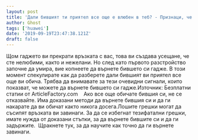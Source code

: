 ```yaml
---
layout: post
title: 'Дали бившият ти приятел все още е влюбен в теб? - Признаци, че все още те обича.'
author: Ghost
tags: ['huawei']
date: '2019-09-19T23:47:38.121Z'
draft: false
---
```


Щом гаджето ви прекрати връзката с вас, това ви създава усещане, че сте нелюбими, както и нежелани. Но след като първото разстройство започне да умира, вие копнеете да върнете бившето си гадже. В този момент спекулирате как да разберете дали бившият ви приятел все още ви обича. Трябва да внимавате за тези очевидни сигнали, които показват, че можете да върнете бившето си гадже.Източник: Безплатни статии от ArticleFactory.com    Ако все още обичате бившия си, не се отказвайте. Има доказани методи да върнете бившия си и да ги накарате да ви обичат както никога досега.Лошите грешки могат да съсипят връзката ви завинаги. За да се избегнат тезифатални грешки, имате нужда от доказани стъпки, за да върнете бившите си и да ги задържите.  Щракнете тук, за да научите как точно да ги върнете завинаги.
